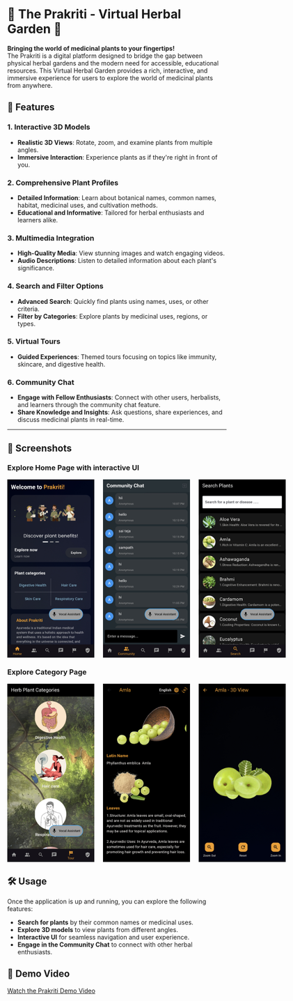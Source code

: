 # 🌿 The Prakriti - Virtual Herbal Garden 🌿

**Bringing the world of medicinal plants to your fingertips!**  
The Prakriti is a digital platform designed to bridge the gap between physical herbal gardens and the modern need for accessible, educational resources. This Virtual Herbal Garden provides a rich, interactive, and immersive experience for users to explore the world of medicinal plants from anywhere.

## 🌟 Features

### **1. Interactive 3D Models**
- **Realistic 3D Views**: Rotate, zoom, and examine plants from multiple angles.
- **Immersive Interaction**: Experience plants as if they're right in front of you.

### **2. Comprehensive Plant Profiles**
- **Detailed Information**: Learn about botanical names, common names, habitat, medicinal uses, and cultivation methods.
- **Educational and Informative**: Tailored for herbal enthusiasts and learners alike.

### **3. Multimedia Integration**
- **High-Quality Media**: View stunning images and watch engaging videos.
- **Audio Descriptions**: Listen to detailed information about each plant's significance.

### **4. Search and Filter Options**
- **Advanced Search**: Quickly find plants using names, uses, or other criteria.
- **Filter by Categories**: Explore plants by medicinal uses, regions, or types.

### **5. Virtual Tours**
- **Guided Experiences**: Themed tours focusing on topics like immunity, skincare, and digestive health.

### **6. Community Chat**
- **Engage with Fellow Enthusiasts**: Connect with other users, herbalists, and learners through the community chat feature.
- **Share Knowledge and Insights**: Ask questions, share experiences, and discuss medicinal plants in real-time.

---
## 📸 Screenshots

### **Explore Home Page with interactive UI**
<div style="display: flex; justify-content: space-around;">
  <img src="assets/home.jpg" width="200" style="margin-right: 20px;" />
  <img src="assets/community.jpg" width="200" style="margin-right: 20px;" />
  <img src="assets/search.jpg" width="200" />
</div>


### **Explore Category Page**
<div style="display: flex; justify-content: space-around;">
  <img src="assets/cat.jpg" width="200" style="margin-right: 20px;" />
  <img src="assets/plant_detail.jpg" width="200" style="margin-right: 20px;" />
  <img src="assets/3d.jpg" width="200" />
</div>


## 🛠 Usage

Once the application is up and running, you can explore the following features:

- **Search for plants** by their common names or medicinal uses.
- **Explore 3D models** to view plants from different angles.
- **Interactive UI** for seamless navigation and user experience.
- **Engage in the Community Chat** to connect with other herbal enthusiasts.

## 🎥 Demo Video

[Watch the Prakriti Demo Video](https://drive.google.com/file/d/1wH62ylOFG95U8n4-G4OIYDtFRNxVze0T/view?usp=sharing)

